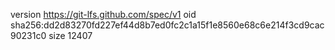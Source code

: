 version https://git-lfs.github.com/spec/v1
oid sha256:dd2d83270fd227ef44d8b7ed0fc2c1a15f1e8560e68c6e214f3cd9cac90231c0
size 12407
